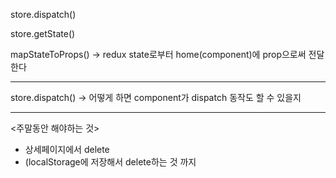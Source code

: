 store.dispatch()

store.getState()

mapStateToProps() → redux state로부터 home(component)에 prop으로써 전달한다

---

store.dispatch() → 어떻게 하면 component가 dispatch 동작도 할 수 있을지

---

<주말동안 해야하는 것>

- 상세페이지에서 delete
- (localStorage에 저장해서 delete하는 것 까지
